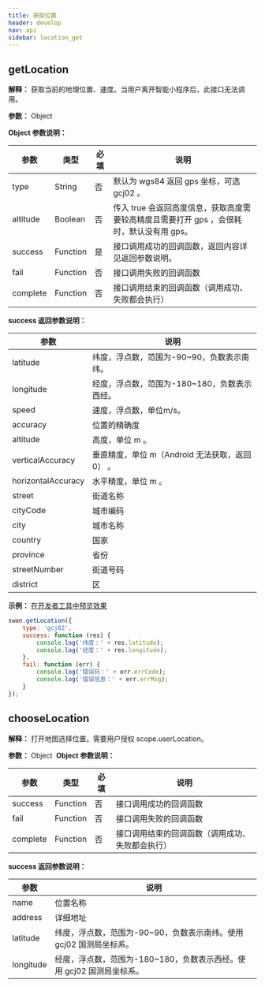 ```yaml
---
title: 获取位置
header: develop
nav: api
sidebar: location_get
---
```

getLocation
---
**解释：** 获取当前的地理位置、速度。当用户离开智能小程序后，此接口无法调用。

**参数：** Object

**Object 参数说明：**

|参数 | 类型 | 必填 | 说明 |
|---- | ---- | ---- |---- |
|type   | String | 否  | 默认为 wgs84 返回 gps 坐标，可选 gcj02 。|
|altitude   | Boolean | 否  | 传入 true 会返回高度信息，获取高度需要较高精度且需要打开 gps ，会很耗时，默认没有用 gps。|
|success |Function  |  是 |  接口调用成功的回调函数，返回内容详见返回参数说明。|
|fail  |  Function  |  否  | 接口调用失败的回调函数|
|complete  |  Function |   否 |  接口调用结束的回调函数（调用成功、失败都会执行）|

**success 返回参数说明：**

|参数  |说明  |
|---- | ---- |
|latitude   | 纬度，浮点数，范围为-90~90，负数表示南纬。|
|longitude |  经度，浮点数，范围为-180~180，负数表示西经。|
|speed  | 速度，浮点数，单位m/s。|
|accuracy  |  位置的精确度|
|altitude  |  高度，单位 m 。|
|verticalAccuracy  |  垂直精度，单位 m（Android 无法获取，返回 0） 。|
|horizontalAccuracy  |水平精度，单位 m 。 |
|street|街道名称|
|cityCode|城市编码|
|city|城市名称|
|country|国家|
|province|省份|
|streetNumber|街道号码|
|district|区|

**示例：**
<a href="swanide://fragment/96bf59fa67b5aff2dd83e37224fdbae91540395079" title="在开发者工具中预览效果" target="_blank">在开发者工具中预览效果</a>
```js
swan.getLocation({
    type: 'gcj02',
    success: function (res) {
        console.log('纬度：' + res.latitude);
        console.log('经度：' + res.longitude);
    },
    fail: function (err) {
        console.log('错误码：' + err.errCode);
        console.log('错误信息：' + err.errMsg);
    }
});
```

chooseLocation
---
**解释：** 打开地图选择位置。需要用户授权 scope.userLocation。

**参数：** Object
​
**Object 参数说明：**

|参数 | 类型 | 必填 | 说明 |
|---- | ---- | ---- |---- |
|success  | Function |否 | 接口调用成功的回调函数|
|fail  | Function |否 | 接口调用失败的回调函数|
|complete  | Function |否 | 接口调用结束的回调函数（调用成功、失败都会执行）|

**success 返回参数说明：**

|参数  |说明  |
|---- | ---- |
|name   | 位置名称|
|address |  详细地址|
|latitude  | 纬度，浮点数，范围为-90~90，负数表示南纬。使用 gcj02 国测局坐标系。|
|longitude  |  经度，浮点数，范围为-180~180，负数表示西经。使用 gcj02 国测局坐标系。|
